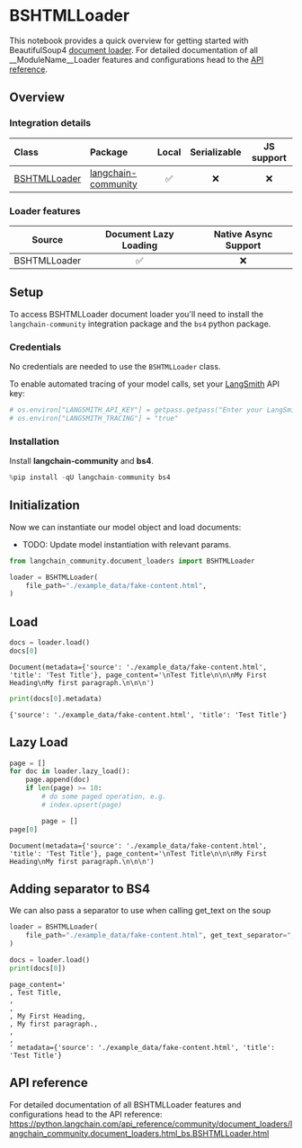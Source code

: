# BSHTMLLoader


This notebook provides a quick overview for getting started with BeautifulSoup4 [document loader](https://python.langchain.com/docs/concepts/document_loaders). For detailed documentation of all __ModuleName__Loader features and configurations head to the [API reference](https://python.langchain.com/api_reference/community/document_loaders/langchain_community.document_loaders.html_bs.BSHTMLLoader.html).


## Overview
### Integration details


| Class | Package | Local | Serializable | JS support|
| :--- | :--- | :---: | :---: |  :---: |
| [BSHTMLLoader](https://python.langchain.com/api_reference/community/document_loaders/langchain_community.document_loaders.html_bs.BSHTMLLoader.html) | [langchain-community](https://python.langchain.com/api_reference/community/index.html) | ✅ | ❌ | ❌ | 
### Loader features
| Source | Document Lazy Loading | Native Async Support
| :---: | :---: | :---: | 
| BSHTMLLoader | ✅ | ❌ | 

## Setup

To access BSHTMLLoader document loader you'll need to install the `langchain-community` integration package and the `bs4` python package.

### Credentials

No credentials are needed to use the `BSHTMLLoader` class.

To enable automated tracing of your model calls, set your [LangSmith](https://docs.smith.langchain.com/) API key:


```python
# os.environ["LANGSMITH_API_KEY"] = getpass.getpass("Enter your LangSmith API key: ")
# os.environ["LANGSMITH_TRACING"] = "true"
```

### Installation

Install **langchain-community** and **bs4**.


```python
%pip install -qU langchain-community bs4
```

## Initialization

Now we can instantiate our model object and load documents:

- TODO: Update model instantiation with relevant params.


```python
from langchain_community.document_loaders import BSHTMLLoader

loader = BSHTMLLoader(
    file_path="./example_data/fake-content.html",
)
```

## Load


```python
docs = loader.load()
docs[0]
```



```output
Document(metadata={'source': './example_data/fake-content.html', 'title': 'Test Title'}, page_content='\nTest Title\n\n\nMy First Heading\nMy first paragraph.\n\n\n')
```



```python
print(docs[0].metadata)
```
```output
{'source': './example_data/fake-content.html', 'title': 'Test Title'}
```
## Lazy Load


```python
page = []
for doc in loader.lazy_load():
    page.append(doc)
    if len(page) >= 10:
        # do some paged operation, e.g.
        # index.upsert(page)

        page = []
page[0]
```



```output
Document(metadata={'source': './example_data/fake-content.html', 'title': 'Test Title'}, page_content='\nTest Title\n\n\nMy First Heading\nMy first paragraph.\n\n\n')
```


## Adding separator to BS4

We can also pass a separator to use when calling get_text on the soup


```python
loader = BSHTMLLoader(
    file_path="./example_data/fake-content.html", get_text_separator=", "
)

docs = loader.load()
print(docs[0])
```
```output
page_content='
, Test Title, 
, 
, 
, My First Heading, 
, My first paragraph., 
, 
, 
' metadata={'source': './example_data/fake-content.html', 'title': 'Test Title'}
```
## API reference

For detailed documentation of all BSHTMLLoader features and configurations head to the API reference: https://python.langchain.com/api_reference/community/document_loaders/langchain_community.document_loaders.html_bs.BSHTMLLoader.html

